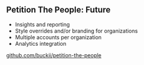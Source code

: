 ##  Petition The People: Future

* Insights and reporting
* Style overrides and/or branding for organizations
* Multiple accounts per organization
* Analytics integration

[github.com/buckii/petition-the-people](https://github.com/buckii/petition-the-people)